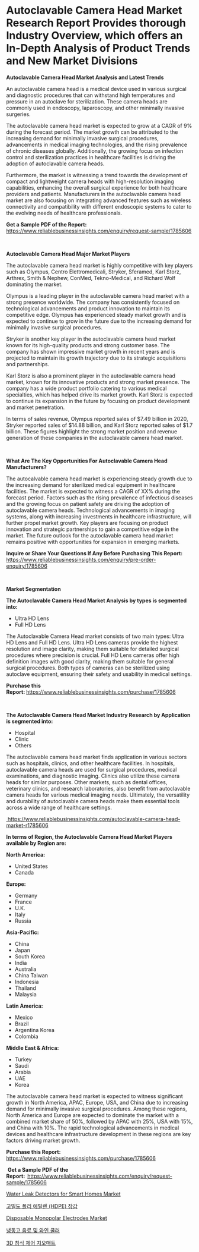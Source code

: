<p><h1>Autoclavable Camera Head Market Research Report Provides thorough Industry Overview, which offers an In-Depth Analysis of Product Trends and New Market Divisions</h1></p><p><strong>Autoclavable Camera Head Market Analysis and Latest Trends</strong></p>
<p><p>An autoclavable camera head is a medical device used in various surgical and diagnostic procedures that can withstand high temperatures and pressure in an autoclave for sterilization. These camera heads are commonly used in endoscopy, laparoscopy, and other minimally invasive surgeries.</p><p>The autoclavable camera head market is expected to grow at a CAGR of 9% during the forecast period. The market growth can be attributed to the increasing demand for minimally invasive surgical procedures, advancements in medical imaging technologies, and the rising prevalence of chronic diseases globally. Additionally, the growing focus on infection control and sterilization practices in healthcare facilities is driving the adoption of autoclavable camera heads.</p><p>Furthermore, the market is witnessing a trend towards the development of compact and lightweight camera heads with high-resolution imaging capabilities, enhancing the overall surgical experience for both healthcare providers and patients. Manufacturers in the autoclavable camera head market are also focusing on integrating advanced features such as wireless connectivity and compatibility with different endoscopic systems to cater to the evolving needs of healthcare professionals.</p></p>
<p><strong>Get a Sample PDF of the Report:&nbsp;</strong> <a href="https://www.reliablebusinessinsights.com/enquiry/request-sample/1785606">https://www.reliablebusinessinsights.com/enquiry/request-sample/1785606</a></p>
<p>&nbsp;</p>
<p><strong>Autoclavable Camera Head Major Market Players</strong></p>
<p><p>The autoclavable camera head market is highly competitive with key players such as Olympus, Centro Elettromedicali, Stryker, Sferamed, Karl Storz, Arthrex, Smith & Nephew, ConMed, Tekno-Medical, and Richard Wolf dominating the market. </p><p>Olympus is a leading player in the autoclavable camera head market with a strong presence worldwide. The company has consistently focused on technological advancements and product innovation to maintain its competitive edge. Olympus has experienced steady market growth and is expected to continue to grow in the future due to the increasing demand for minimally invasive surgical procedures.</p><p>Stryker is another key player in the autoclavable camera head market known for its high-quality products and strong customer base. The company has shown impressive market growth in recent years and is projected to maintain its growth trajectory due to its strategic acquisitions and partnerships.</p><p>Karl Storz is also a prominent player in the autoclavable camera head market, known for its innovative products and strong market presence. The company has a wide product portfolio catering to various medical specialties, which has helped drive its market growth. Karl Storz is expected to continue its expansion in the future by focusing on product development and market penetration.</p><p>In terms of sales revenue, Olympus reported sales of $7.49 billion in 2020, Stryker reported sales of $14.88 billion, and Karl Storz reported sales of $1.7 billion. These figures highlight the strong market position and revenue generation of these companies in the autoclavable camera head market.</p></p>
<p>&nbsp;</p>
<p><strong>What Are The Key Opportunities For Autoclavable Camera Head Manufacturers?</strong></p>
<p><p>The autocalvable camera head market is experiencing steady growth due to the increasing demand for sterilized medical equipment in healthcare facilities. The market is expected to witness a CAGR of XX% during the forecast period. Factors such as the rising prevalence of infectious diseases and the growing focus on patient safety are driving the adoption of autoclavable camera heads. Technological advancements in imaging systems, along with increasing investments in healthcare infrastructure, will further propel market growth. Key players are focusing on product innovation and strategic partnerships to gain a competitive edge in the market. The future outlook for the autoclavable camera head market remains positive with opportunities for expansion in emerging markets.</p></p>
<p><strong>Inquire or Share Your Questions If Any Before Purchasing This Report:</strong> <a href="https://www.reliablebusinessinsights.com/enquiry/pre-order-enquiry/1785606">https://www.reliablebusinessinsights.com/enquiry/pre-order-enquiry/1785606</a></p>
<p>&nbsp;</p>
<p><strong>Market Segmentation</strong></p>
<p><strong>The Autoclavable Camera Head Market Analysis by types is segmented into:</strong></p>
<p><ul><li>Ultra HD Lens</li><li>Full HD Lens</li></ul></p>
<p><p>The Autoclavable Camera Head market consists of two main types: Ultra HD Lens and Full HD Lens. Ultra HD Lens cameras provide the highest resolution and image clarity, making them suitable for detailed surgical procedures where precision is crucial. Full HD Lens cameras offer high definition images with good clarity, making them suitable for general surgical procedures. Both types of cameras can be sterilized using autoclave equipment, ensuring their safety and usability in medical settings.</p></p>
<p><strong>Purchase this Report:&nbsp;</strong><a href="https://www.reliablebusinessinsights.com/purchase/1785606">https://www.reliablebusinessinsights.com/purchase/1785606</a></p>
<p>&nbsp;</p>
<p><strong>The Autoclavable Camera Head Market Industry Research by Application is segmented into:</strong></p>
<p><ul><li>Hospital</li><li>Clinic</li><li>Others</li></ul></p>
<p><p>The autoclavable camera head market finds application in various sectors such as hospitals, clinics, and other healthcare facilities. In hospitals, autoclavable camera heads are used for surgical procedures, medical examinations, and diagnostic imaging. Clinics also utilize these camera heads for similar purposes. Other markets, such as dental offices, veterinary clinics, and research laboratories, also benefit from autoclavable camera heads for various medical imaging needs. Ultimately, the versatility and durability of autoclavable camera heads make them essential tools across a wide range of healthcare settings.</p></p>
<p><a href="https://www.reliablebusinessinsights.com/autoclavable-camera-head-market-r1785606">&nbsp;https://www.reliablebusinessinsights.com/autoclavable-camera-head-market-r1785606</a></p>
<p><strong>In terms of Region, the Autoclavable Camera Head Market Players available by Region are:</strong></p>
<p>
    <p> <strong> North America: </strong>
        <ul>
            <li>United States</li>
            <li>Canada</li>
        </ul>
        </p> 
    <p> <strong> Europe: </strong>
        <ul>
            <li>Germany</li>
            <li>France</li>
            <li>U.K.</li>
            <li>Italy</li>
            <li>Russia</li>
        </ul>
        </p> 
    <p> <strong> Asia-Pacific: </strong>
        <ul>
            <li>China</li>
            <li>Japan</li>
            <li>South Korea</li>
            <li>India</li>
            <li>Australia</li>
            <li>China Taiwan</li>
            <li>Indonesia</li>
            <li>Thailand</li>
            <li>Malaysia</li>
        </ul>
        </p> 
    <p> <strong> Latin America: </strong>
        <ul>
            <li>Mexico</li>
            <li>Brazil</li>
            <li>Argentina Korea</li>
            <li>Colombia</li>
        </ul>
        </p> 
    <p> <strong> Middle East & Africa: </strong>
        <ul>
            <li>Turkey</li>
            <li>Saudi</li>
            <li>Arabia</li>
            <li>UAE</li>
            <li>Korea</li>
        </ul>
    </p>
    </p>
<p><p>The autoclavable camera head market is expected to witness significant growth in North America, APAC, Europe, USA, and China due to increasing demand for minimally invasive surgical procedures. Among these regions, North America and Europe are expected to dominate the market with a combined market share of 50%, followed by APAC with 25%, USA with 15%, and China with 10%. The rapid technological advancements in medical devices and healthcare infrastructure development in these regions are key factors driving market growth.</p></p>
<p><strong>Purchase this Report: </strong><a href="https://www.reliablebusinessinsights.com/purchase/1785606">https://www.reliablebusinessinsights.com/purchase/1785606</a></p>
<p>&nbsp;<strong>Get a Sample PDF of the Report:&nbsp;&nbsp;</strong><a href="https://www.reliablebusinessinsights.com/enquiry/request-sample/1785606">https://www.reliablebusinessinsights.com/enquiry/request-sample/1785606</a></p>
<p><strong></strong></p>
<p><p><a href="https://issuu.com/reportprime-2/docs/water-leak-detectors-for-smart-homes-market-size-2">Water Leak Detectors for Smart Homes Market</a></p><p><a href="https://medium.com/@sophieinleeds/%EA%B3%A0%EB%B0%80%EB%8F%84-%ED%8F%B4%EB%A6%AC%EC%97%90%ED%8B%B8%EB%A0%8C-hdpe-%EC%9E%A5%EA%B0%91-%EC%8B%9C%EC%9E%A5-%EB%B6%84%EC%84%9D-cagr-%EC%8B%9C%EC%9E%A5-%EC%84%B8%EB%B6%84%ED%99%94-%EB%B0%8F-%EA%B8%80%EB%A1%9C%EB%B2%8C-%EC%82%B0%EC%97%85-%EA%B0%9C%EC%9A%94-9ebe907f702f">고밀도 폴리 에틸렌 (HDPE) 장갑</a></p><p><a href="https://github.com/Sinjinluong3e0awx2m195k76/Market-Research-Report-List-2/blob/main/disposable-monopolar-electrodes-market.md">Disposable Monopolar Electrodes Market</a></p><p><a href="https://github.com/alfitoms13/Market-Research-Report-List-1/blob/main/268886398800.md">냉동고 음료 및 와인 쿨러</a></p><p><a href="https://github.com/erwindropdead54/Market-Research-Report-List-1/blob/main/264647898799.md">3D 침식 제어 지오매트</a></p></p>